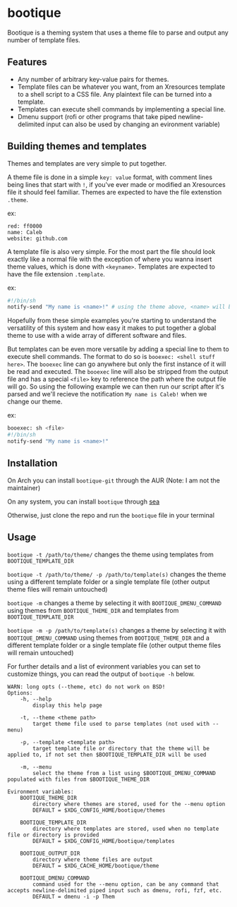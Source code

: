# bootique

Bootique is a theming system that uses a theme file to parse and output any number of template files.

## Features
- Any number of arbitrary key-value pairs for themes.
- Template files can be whatever you want, from an Xresources template to a shell script to a CSS file. Any plaintext file can be turned into a template.
- Templates can execute shell commands by implementing a special line.
- Dmenu support (rofi or other programs that take piped newline-delimited input can also be used by changing an evironment variable)

## Building themes and templates
Themes and templates are very simple to put together.

A theme file is done in a simple `key: value` format, with comment lines being lines that start with `!`, if you've ever made or modified an Xresources file it should feel familiar. Themes are expected to have the file extenstion `.theme`.

ex:
```
red: ff0000
name: Caleb
website: github.com
```

A template file is also very simple. For the most part the file should look exactly like a normal file with the exception of where you wanna insert theme values, which is done with `<keyname>`. Templates are expected to have the file extension `.template`.

ex:
```sh
#!/bin/sh
notify-send "My name is <name>!" # using the theme above, <name> will be replaced with Caleb
```

Hopefully from these simple examples you're starting to understand the versatility of this system and how easy it makes to put together a global theme to use with a wide array of different software and files.

But templates can be even more versatile by adding a special line to them to execute shell commands. The format to do so is `booexec: <shell stuff here>`. The `booexec` line can go anywhere but only the first instance of it will be read and executed. The `booexec` line will also be stripped from the output file and has a special `<file>` key to reference the path where the output file will go. So using the following example we can then run our script after it's parsed and we'll recieve the notification `My name is Caleb!` when we change our theme.

ex:
```sh
booexec: sh <file>
#!/bin/sh
notify-send "My name is <name>!"
```

## Installation
On Arch you can install `bootique-git` through the AUR (Note: I am not the maintainer)

On any system, you can install `bootique` through [sea](https://github.com/h34ting4ppliance/sea)

Otherwise, just clone the repo and run the `bootique` file in your terminal

## Usage
`bootique -t /path/to/theme/` changes the theme using templates from `BOOTIQUE_TEMPLATE_DIR`

`bootique -t /path/to/theme/ -p /path/to/template(s)` changes the theme using a different template folder or a single template file (other output theme files will remain untouched)

`bootique -m` changes a theme by selecting it with `BOOTIQUE_DMENU_COMMAND` using themes from `BOOTIQUE_THEME_DIR` and templates from `BOOTIQUE_TEMPLATE_DIR`

`bootique -m -p /path/to/template(s)` changes a theme by selecting it with `BOOTIQUE_DMENU_COMMAND` using themes from `BOOTIQUE_THEME_DIR` and a different template folder or a single template file (other output theme files will remain untouched)

For further details and a list of evironment variables you can set to customize things, you can read the output of `bootique -h` below.
```
WARN: long opts (--theme, etc) do not work on BSD!
Options:
    -h, --help
    	display this help page

    -t, --theme <theme path>
    	target theme file used to parse templates (not used with --menu)

    -p, --template <template path>
    	target template file or directory that the theme will be applied to, if not set then $BOOTIQUE_TEMPLATE_DIR will be used

    -m, --menu
    	select the theme from a list using $BOOTIQUE_DMENU_COMMAND populated with files from $BOOTIQUE_THEME_DIR

Evironment variables:
    BOOTIQUE_THEME_DIR
    	directory where themes are stored, used for the --menu option
        DEFAULT = $XDG_CONFIG_HOME/bootique/themes

    BOOTIQUE_TEMPLATE_DIR
    	directory where templates are stored, used when no template file or directory is provided
        DEFAULT = $XDG_CONFIG_HOME/bootique/templates

    BOOTIQUE_OUTPUT_DIR
    	directory where theme files are output
        DEFAULT = $XDG_CACHE_HOME/bootique/theme

    BOOTIQUE_DMENU_COMMAND
    	command used for the --menu option, can be any command that accepts newline-delimited piped input such as dmenu, rofi, fzf, etc.
        DEFAULT = dmenu -i -p Them
```
